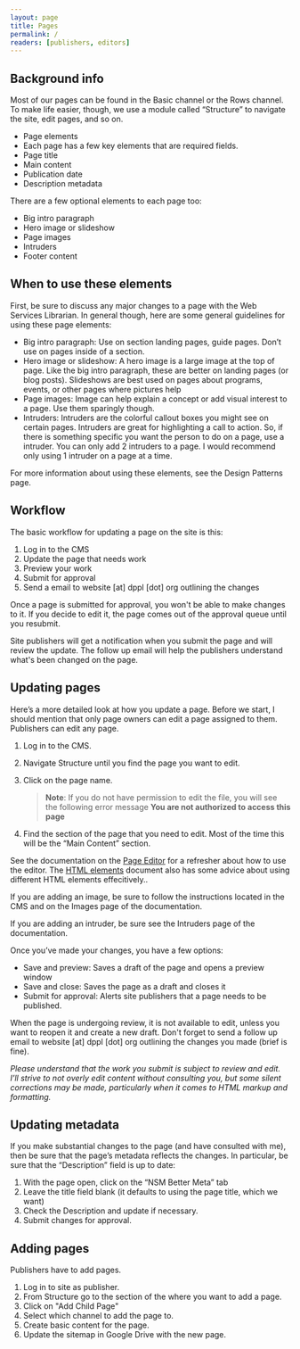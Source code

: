 ```yaml
---
layout: page
title: Pages
permalink: /
readers: [publishers, editors]
---
```


## Background info

Most of our pages can be found in the Basic channel or the Rows channel. To make life easier, though, we use a module called “Structure” to navigate the site, edit pages, and so on.

- Page elements
- Each page has a few key elements that are required fields.
- Page title
- Main content
- Publication date
- Description metadata

There are a few optional elements to each page too:

- Big intro paragraph
- Hero image or slideshow
- Page images
- Intruders
- Footer content

## When to use these elements

First, be sure to discuss any major changes to a page with the Web Services Librarian. In general though, here are some general guidelines for using these page elements:

- Big intro paragraph: Use on section landing pages, guide pages. Don’t use on pages inside of a section.
- Hero image or slideshow: A hero image is a large image at the top of page. Like the big intro paragraph, these are better on landing pages (or blog posts). Slideshows are best used on pages about programs, events, or other pages where pictures help 
- Page images: Image can help explain a concept or add visual interest to a page. Use them sparingly though.
- Intruders: Intruders are the colorful callout boxes you might see on certain pages. Intruders are great for highlighting a call to action. So, if there is something specific you want the person to do on a page, use a intruder. You can only add 2 intruders to a page. I would recommend only using 1 intruder on a page at a time.

For more information about using these elements, see the Design Patterns page.

## Workflow

The basic workflow for updating a page on the site is this:

1. Log in to the CMS
2. Update the page that needs work
3. Preview your work
4. Submit for approval
5. Send a email to website [at] dppl [dot] org outlining the changes

Once a page is submitted for approval, you won't be able to make changes to it. If you decide to edit it, the page comes out of the approval queue until you resubmit. 

Site publishers will get a notification when you submit the page and will review the update. The follow up email will help the publishers understand what's been changed on the page.

## Updating pages

Here’s a more detailed look at how you update a page. Before we start, I should mention that only page owners can edit a page assigned to them. Publishers can edit any page.

1. Log in to the CMS.
2. Navigate Structure until you find the page you want to edit.
3. Click on the page name.

    > **Note**: If you do not have permission to edit the file, you will see the following error message **You are not authorized to access this page**

4. Find the section of the page that you need to edit. Most of the time this will be the “Main Content” section.

See the documentation on the [Page Editor](/page-editor) for a refresher about how to use the editor. The [HTML elements](/html-elements) document also has some advice about using different HTML elements effecitively..

If you are adding an image, be sure to follow the instructions located in the CMS and on the Images page of the documentation.

If you are adding an intruder, be sure see the Intruders page of the documentation.

Once you’ve made your changes, you have a few options:

- Save and preview: Saves a draft of the page and opens a preview window
- Save and close: Saves the page as a draft and closes it
- Submit for approval: Alerts site publishers that a page needs to be published.

When the page is undergoing review, it is not available to edit, unless you want to reopen it and create a new draft. Don't forget to send a follow up email to website [at] dppl [dot] org outlining the changes you made (brief is fine).

*Please understand that the work you submit is subject to review and edit. I’ll strive to not overly edit content without consulting you, but some silent corrections may be made, particularly when it comes to HTML markup and formatting.*

## Updating metadata

If you make substantial changes to the page (and have consulted with me), then be sure that the page’s metadata reflects the changes. In particular, be sure that the “Description” field is up to date:

1. With the page open, click on the “NSM Better Meta” tab
2. Leave the title field blank (it defaults to using the page title, which we want)
3. Check the Description and update if necessary.
4. Submit changes for approval.

## Adding pages

Publishers have to add pages.

1. Log in to site as publisher.
2. From Structure go to the section of the where you want to add a page.
3. Click on "Add Child Page"
4. Select which channel to add the page to.
5. Create basic content for the page.
6. Update the sitemap in Google Drive with the new page.
